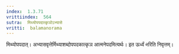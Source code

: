 ```yaml
---
index:  1.3.71
vrittiindex:  564
sutra:  मिथ्योपपदात्कृञोऽभ्यासे
vritti:  balamanorama 
---
```


मिथ्योपपदात्। अभ्यासवृत्तेर्मिथ्याशब्दोपपदकात्कृञ आत्मनेपदमित्यर्थः। इत ऊर्ध्वं `णे`रिति निवृत्तम्।

